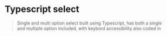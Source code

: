 # Typescript select
> Single and multi option select built using Typescript, has both a single and multiple option included, with keybord accessibility also coded in
